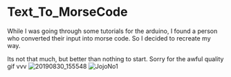 # Text_To_MorseCode
While I was going through some tutorials for the arduino, I found a person who converted their input into morse code. So I decided to recreate my way.

Its not that much, but better than nothing to start.
Sorry for the awful quality gif vvv
![20190830_155548](https://user-images.githubusercontent.com/46799843/64048174-f88e5880-cb3e-11e9-864a-63497101ee7c.gif)
![JojoNo1](https://user-images.githubusercontent.com/46799843/64048255-37bca980-cb3f-11e9-9ae5-752ace6c5228.PNG)
